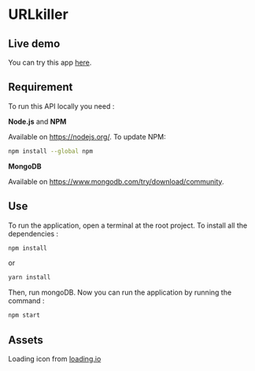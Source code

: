 # URLkiller

## Live demo

You can try this app [here](https://urlkiller.herokuapp.com).

## Requirement

To run this API locally you need :

**Node.js** and **NPM**

Available on https://nodejs.org/.
To update NPM:

```sh
npm install --global npm
```

**MongoDB**

Available on https://www.mongodb.com/try/download/community.

## Use

To run the application, open a terminal at the root project. To install all the dependencies :

```sh
npm install
```

or

```sh
yarn install
```

Then, run mongoDB.
Now you can run the application by running the command :

```sh
npm start
```

## Assets 


Loading icon from [loading.io](https://loading.io/)
